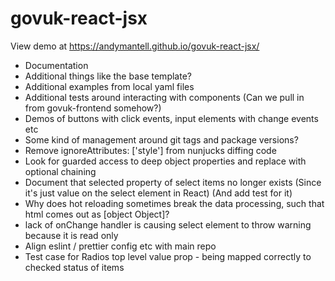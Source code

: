 # govuk-react-jsx

View demo at https://andymantell.github.io/govuk-react-jsx/

- Documentation
- Additional things like the base template?
- Additional examples from local yaml files
- Additional tests around interacting with components (Can we pull in from govuk-frontend somehow?)
- Demos of buttons with click events, input elements with change events etc
- Some kind of management around git tags and package versions?
- Remove ignoreAttributes: ['style'] from nunjucks diffing code
- Look for guarded access to deep object properties and replace with optional chaining
- Document that selected property of select items no longer exists (Since it's just value on the select element in React) (And add test for it)
- Why does hot reloading sometimes break the data processing, such that html comes out as [object Object]?
- lack of onChange handler is causing select element to throw warning because it is read only
- Align eslint / prettier config etc with main repo
- Test case for Radios top level value prop - being mapped correctly to checked status of items
